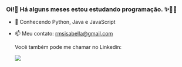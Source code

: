 ### Oi!👋 Há alguns meses estou estudando programação. ✨👨‍💻


- 🌱 Conhecendo Python, Java e JavaScript
- 📫 Meu contato: rmsisabella@gmail.com

  <div> 
  Você também pode me chamar no Linkedin: 
  
    <a href="https://www.linkedin.com/in/isabellacramos/-45875016a" target="_blank"><img src="https://img.shields.io/badge/-LinkedIn-%230077B5?style=for-the-badge&logo=linkedin&logoColor=white" target="_blank"></a> 
     
</div>
